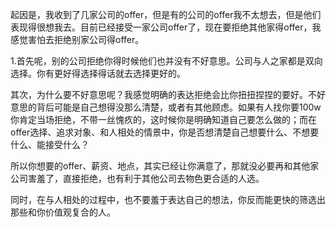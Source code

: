 起因是，我收到了几家公司的offer，但是有的公司的offer我不太想去，但是他们表现得很想我去。目前已经接受一家公司offer了，现在要拒绝其他家得offer，我感觉害怕去拒绝别家公司得offer。

1.首先呢，别的公司拒绝你得时候他们也并没有不好意思。公司与人之家都是双向选择。你有更好得选择得话就去选择更好的。

其次，为什么要不好意思呢？我感觉明确的表达拒绝会比你扭扭捏捏的要好。不好意思的背后可能是自己想得没那么清楚，或者有其他顾虑。如果有人找你要100w你肯定当场拒绝，不带一丝愧疚的，这时候你是明确知道自己要怎么做的；而在offer选择、追求对象、和人相处的情景中，你是否想清楚自己想要什么、不想要什么、能接受什么？

所以你想要的offer、薪资、地点，其实已经让你满意了，那就没必要再和其他家公司害羞了，直接拒绝，也有利于其他公司去物色更合适的人选。

同时，在与人相处的过程中，也不要羞于表达自己的想法，你反而能更快的筛选出那些和你价值观复合的人。